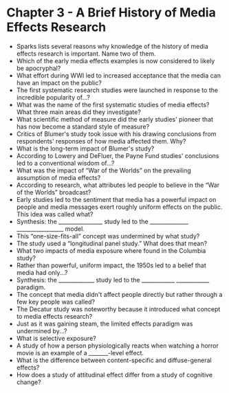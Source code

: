 # Chapter 3 - A Brief History of Media Effects Research
* Sparks lists several reasons why knowledge of the history of media effects research is important. Name two of them. 
* Which of the early media effects examples is now considered to likely be apocryphal?
* What effort during WWI led to increased acceptance that the media can have an impact on the public?
* The first systematic research studies were launched in response to the incredible popularity of...?
* What was the name of the first systematic studies of media effects? What three main areas did they investigate?
* What scientific method of measure did the early studies' pioneer that has now become a standard style of measure?
* Critics of Blumer's study took issue with his drawing conclusions from respondents' responses of how media affected them. Why?
* What is the long-term impact of Blumer's study?
* According to Lowery and DeFluer, the Payne Fund studies' conclusions led to a conventional wisdom of...?
* What was the impact of “War of the Worlds” on the prevailing assumption of media effects?
* According to research, what attributes led people to believe in the “War of the Worlds” broadcast?
* Early studies led to the sentiment that media has a powerful impact on people and media messages exert roughly uniform effects on the public. This idea was called what?
* Synthesis: the ________________ study led to the ______________ _________________   model. 
* This “one-size-fits-all” concept was undermined by what study?
* The study used a “longitudinal panel study.” What does that mean?
* What two impacts of media exposure where found in the Columbia study?
* Rather than powerful, uniform impact, the 1950s led to a belief that media had only...?
* Synthesis: the _____________ study led to the ____________  ____________ paradigm.
* The concept that media didn't affect people directly but rather through a few key people was called?
* The Decatur study was noteworthy because it introduced what concept to media effects research?
* Just as it was gaining steam, the limited effects paradigm was undermined by...?
* What is selective exposure?
* A study of how a person physiologically reacts when watching a horror movie is an example of a _______-level effect.
* What is the difference between content-specific and diffuse-general effects?
* How does a study of attitudinal effect differ from a study of cognitive change?
